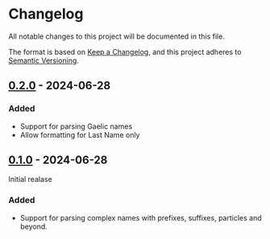 # Changelog

All notable changes to this project will be documented in this file.

The format is based on [Keep a Changelog](https://keepachangelog.com/en/1.1.0/),
and this project adheres to [Semantic Versioning](https://semver.org/spec/v2.0.0.html).

## [0.2.0] - 2024-06-28

### Added

- Support for parsing Gaelic names
- Allow formatting for Last Name only

## [0.1.0] - 2024-06-28
Initial realase

### Added

- Support for parsing complex names with prefixes, suffixes, particles and beyond.

[0.2.0]: https://github.com/kylewelsby/name_formatter/releases/tag/v0.2.0
[0.1.0]: https://github.com/kylewelsby/name_formatter/releases/tag/v0.1.0
